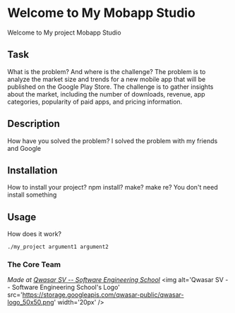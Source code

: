 # Welcome to My Mobapp Studio
Welcome to My project Mobapp Studio

## Task
What is the problem? And where is the challenge?
The problem is to analyze the market size and trends for a new mobile app that will be published on the Google Play Store. 
The challenge is to gather insights about the market, including the number of downloads, revenue, app categories, popularity of paid apps, and pricing information.

## Description
How have you solved the problem?
I solved the problem with my friends and Google

## Installation
How to install your project? npm install? make? make re?
You don't need install something

## Usage
How does it work?

```
./my_project argument1 argument2
```

### The Core Team


<span><i>Made at <a href='https://qwasar.io'>Qwasar SV -- Software Engineering School</a></i></span>
<span><img alt='Qwasar SV -- Software Engineering School's Logo' src='https://storage.googleapis.com/qwasar-public/qwasar-logo_50x50.png' width='20px' /></span>
